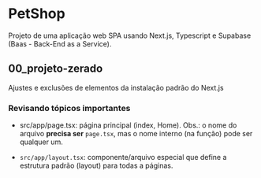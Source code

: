 # PetShop

Projeto de uma aplicação web SPA usando Next.js, Typescript e Supabase (Baas - Back-End as a Service).

## 00_projeto-zerado

Ajustes e exclusões de elementos da instalação padrão do Next.js

### Revisando tópicos importantes

- src/app/page.tsx: página principal (index, Home). Obs.: o nome do arquivo **precisa ser** `page.tsx`, mas o nome interno (na função) pode ser qualquer um.

- `src/app/layout.tsx`: componente/arquivo especial que define a estrutura padrão (layout) para todas a páginas.
